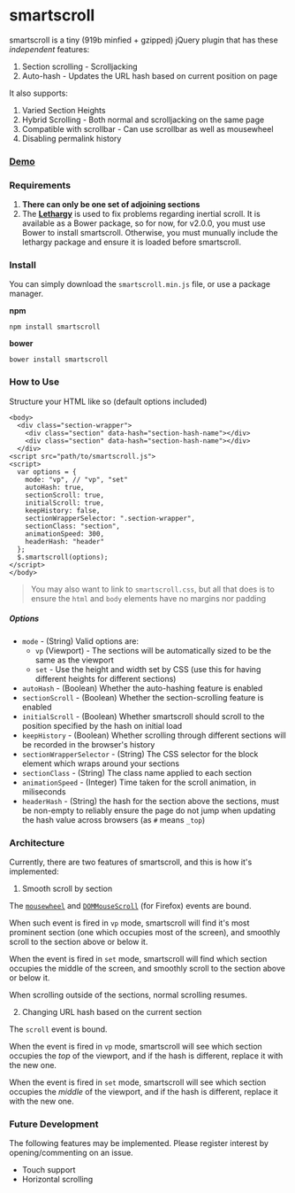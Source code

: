 # smartscroll

smartscroll is a tiny (919b minfied + gzipped) jQuery plugin that has these *independent* features:

1. Section scrolling - Scrolljacking
2. Auto-hash - Updates the URL hash based on current position on page

It also supports:

1. Varied Section Heights
2. Hybrid Scrolling - Both normal and scrolljacking on the same page
3. Compatible with scrollbar - Can use scrollbar as well as mousewheel
4. Disabling permalink history

### [Demo](//d4nyll.github.io/smartscroll/)

### Requirements

1. **There can only be one set of adjoining sections**
2. The [**Lethargy**](https://github.com/d4nyll/lethargy) is used to fix problems regarding inertial scroll. It is available as a Bower package, so for now, for v2.0.0, you must use Bower to install smartscroll. Otherwise, you must munually include the lethargy package and ensure it is loaded before smartscroll.

### Install

You can simply download the `smartscroll.min.js` file, or use a package manager.

**npm**

    npm install smartscroll

**bower**

    bower install smartscroll

### How to Use

Structure your HTML like so (default options included)

    <body>
      <div class="section-wrapper">
        <div class="section" data-hash="section-hash-name"></div>
        <div class="section" data-hash="section-hash-name"></div>
      </div>
    <script src="path/to/smartscroll.js">
    <script>
      var options = {
        mode: "vp", // "vp", "set"
        autoHash: true,
        sectionScroll: true,
        initialScroll: true,
        keepHistory: false,
        sectionWrapperSelector: ".section-wrapper",
        sectionClass: "section",
        animationSpeed: 300,
        headerHash: "header"
      };
      $.smartscroll(options);
    </script>
    </body>

> You may also want to link to `smartscroll.css`, but all that does is to ensure the `html` and `body` elements have no margins nor padding

##### Options

* `mode` - (String) Valid options are:
  * `vp` (Viewport) - The sections will be automatically sized to be the same as the viewport
  * `set` - Use the height and width set by CSS (use this for having different heights for different sections)
* `autoHash` - (Boolean) Whether the auto-hashing feature is enabled
* `sectionScroll` - (Boolean) Whether the section-scrolling feature is enabled
* `initialScroll` - (Boolean) Whether smartscroll should scroll to the position specified by the hash on initial load
* `keepHistory` - (Boolean) Whether scrolling through different sections will be recorded in the browser's history
* `sectionWrapperSelector` - (String) The CSS selector for the block element which wraps around your sections
* `sectionClass` - (String) The class name applied to each section
* `animationSpeed` - (Integer) Time taken for the scroll animation, in miliseconds
* `headerHash` - (String) the hash for the section above the sections, must be non-empty to reliably ensure the page do not jump when updating the hash value across browsers (as `#` means `_top`)

### Architecture

Currently, there are two features of smartscroll, and this is how it's implemented:

1. Smooth scroll by section

  The [`mousewheel`](https://developer.mozilla.org/en-US/docs/Web/Events/mousewheel)  and [`DOMMouseScroll`](https://developer.mozilla.org/en-US/docs/Web/Events/DOMMouseScroll) (for Firefox) events are bound.

  When such event is fired in `vp` mode, smartscroll will find it's most prominent section (one which occupies most of the screen), and smoothly scroll to the section above or below it.

  When the event is fired in `set` mode, smartscroll will find which section occupies the middle of the screen, and smoothly scroll to the section above or below it.

  When scrolling outside of the sections, normal scrolling resumes.
  
2. Changing URL hash based on the current section

  The `scroll` event is bound.

  When the event is fired in `vp` mode, smartscroll will see which section occupies the *top* of the viewport, and if the hash is different, replace it with the new one.

  When the event is fired in `set` mode, smartscroll will see which section occupies the *middle* of the viewport, and if the hash is different, replace it with the new one.

### Future Development

The following features may be implemented. Please register interest by opening/commenting on an issue.

* Touch support
* Horizontal scrolling
